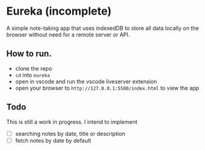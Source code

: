# Eureka (incomplete)
A simple note-taking app that uses indexedDB to store all data locally on the browser without need for a remote server or API.

## How to run.
- clone the repo
- `cd` into `eureka`
- open in vscode and run the vscode liveserver extension
- open your browser to `http://127.0.0.1:5500/index.html` to view the app 

## Todo
This is still a work in progress. I intend to implement
- [ ] searching notes by date, title or description
- [ ] fetch notes by date by default
